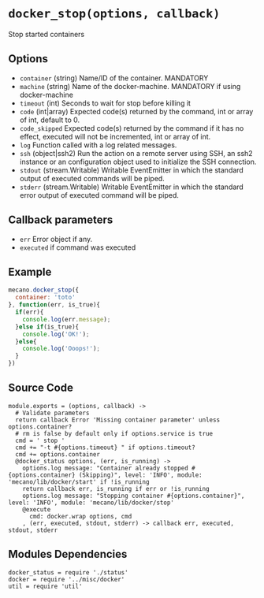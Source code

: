 
# `docker_stop(options, callback)`

Stop started containers

## Options

*   `container` (string)
    Name/ID of the container. MANDATORY
*   `machine` (string)
    Name of the docker-machine. MANDATORY if using docker-machine
*   `timeout` (int)
    Seconds to wait for stop before killing it
*   `code` (int|array)
    Expected code(s) returned by the command, int or array of int, default to 0.
*   `code_skipped`
    Expected code(s) returned by the command if it has no effect, executed will
    not be incremented, int or array of int.
*   `log`
    Function called with a log related messages.
*   `ssh` (object|ssh2)
    Run the action on a remote server using SSH, an ssh2 instance or an
    configuration object used to initialize the SSH connection.
*   `stdout` (stream.Writable)
    Writable EventEmitter in which the standard output of executed commands will
    be piped.
*   `stderr` (stream.Writable)
    Writable EventEmitter in which the standard error output of executed command
    will be piped.

## Callback parameters

*   `err`
    Error object if any.
*   `executed`
    if command was executed

## Example

```javascript
mecano.docker_stop({
  container: 'toto'
}, function(err, is_true){
  if(err){
    console.log(err.message);
  }else if(is_true){
    console.log('OK!');
  }else{
    console.log('Ooops!');
  }
})
```

## Source Code

    module.exports = (options, callback) ->
      # Validate parameters
      return callback Error 'Missing container parameter' unless options.container?
      # rm is false by default only if options.service is true
      cmd = ' stop '
      cmd += "-t #{options.timeout} " if options.timeout?
      cmd += options.container
      @docker_status options, (err, is_running) ->
        options.log message: "Container already stopped #{options.container} (Skipping)", level: 'INFO', module: 'mecano/lib/docker/start' if !is_running
        return callback err, is_running if err or !is_running
        options.log message: "Stopping container #{options.container}", level: 'INFO', module: 'mecano/lib/docker/stop'
        @execute
          cmd: docker.wrap options, cmd
        , (err, executed, stdout, stderr) -> callback err, executed, stdout, stderr

## Modules Dependencies

    docker_status = require './status'
    docker = require '../misc/docker'
    util = require 'util'
